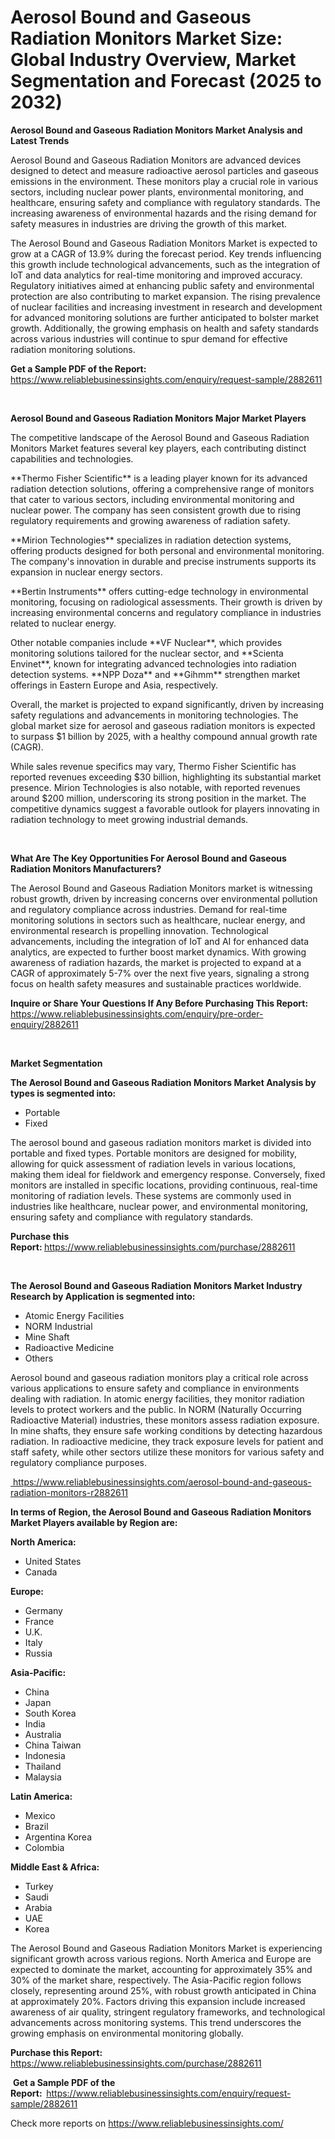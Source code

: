 <p><h1>Aerosol Bound and Gaseous Radiation Monitors Market Size: Global Industry Overview, Market Segmentation and Forecast (2025 to 2032)</h1></p><p><strong>Aerosol Bound and Gaseous Radiation Monitors Market Analysis and Latest Trends</strong></p>
<p><p>Aerosol Bound and Gaseous Radiation Monitors are advanced devices designed to detect and measure radioactive aerosol particles and gaseous emissions in the environment. These monitors play a crucial role in various sectors, including nuclear power plants, environmental monitoring, and healthcare, ensuring safety and compliance with regulatory standards. The increasing awareness of environmental hazards and the rising demand for safety measures in industries are driving the growth of this market.</p><p>The Aerosol Bound and Gaseous Radiation Monitors Market is expected to grow at a CAGR of 13.9% during the forecast period. Key trends influencing this growth include technological advancements, such as the integration of IoT and data analytics for real-time monitoring and improved accuracy. Regulatory initiatives aimed at enhancing public safety and environmental protection are also contributing to market expansion. The rising prevalence of nuclear facilities and increasing investment in research and development for advanced monitoring solutions are further anticipated to bolster market growth. Additionally, the growing emphasis on health and safety standards across various industries will continue to spur demand for effective radiation monitoring solutions.</p></p>
<p><strong>Get a Sample PDF of the Report:&nbsp;</strong> <a href="https://www.reliablebusinessinsights.com/enquiry/request-sample/2882611?utm_campaign=2208&utm_medium=2&utm_source=Github&utm_content=ia&utm_term=13032025&utm_id=aerosol-bound-and-gaseous-radiation-monitors">https://www.reliablebusinessinsights.com/enquiry/request-sample/2882611</a></p>
<p>&nbsp;</p>
<p><strong>Aerosol Bound and Gaseous Radiation Monitors Major Market Players</strong></p>
<p><p>The competitive landscape of the Aerosol Bound and Gaseous Radiation Monitors Market features several key players, each contributing distinct capabilities and technologies. </p><p>**Thermo Fisher Scientific** is a leading player known for its advanced radiation detection solutions, offering a comprehensive range of monitors that cater to various sectors, including environmental monitoring and nuclear power. The company has seen consistent growth due to rising regulatory requirements and growing awareness of radiation safety.</p><p>**Mirion Technologies** specializes in radiation detection systems, offering products designed for both personal and environmental monitoring. The company's innovation in durable and precise instruments supports its expansion in nuclear energy sectors. </p><p>**Bertin Instruments** offers cutting-edge technology in environmental monitoring, focusing on radiological assessments. Their growth is driven by increasing environmental concerns and regulatory compliance in industries related to nuclear energy.</p><p>Other notable companies include **VF Nuclear**, which provides monitoring solutions tailored for the nuclear sector, and **Scienta Envinet**, known for integrating advanced technologies into radiation detection systems. **NPP Doza** and **Gihmm** strengthen market offerings in Eastern Europe and Asia, respectively.</p><p>Overall, the market is projected to expand significantly, driven by increasing safety regulations and advancements in monitoring technologies. The global market size for aerosol and gaseous radiation monitors is expected to surpass $1 billion by 2025, with a healthy compound annual growth rate (CAGR). </p><p>While sales revenue specifics may vary, Thermo Fisher Scientific has reported revenues exceeding $30 billion, highlighting its substantial market presence. Mirion Technologies is also notable, with reported revenues around $200 million, underscoring its strong position in the market. The competitive dynamics suggest a favorable outlook for players innovating in radiation technology to meet growing industrial demands.</p></p>
<p>&nbsp;</p>
<p><strong>What Are The Key Opportunities For Aerosol Bound and Gaseous Radiation Monitors Manufacturers?</strong></p>
<p><p>The Aerosol Bound and Gaseous Radiation Monitors market is witnessing robust growth, driven by increasing concerns over environmental pollution and regulatory compliance across industries. Demand for real-time monitoring solutions in sectors such as healthcare, nuclear energy, and environmental research is propelling innovation. Technological advancements, including the integration of IoT and AI for enhanced data analytics, are expected to further boost market dynamics. With growing awareness of radiation hazards, the market is projected to expand at a CAGR of approximately 5-7% over the next five years, signaling a strong focus on health safety measures and sustainable practices worldwide.</p></p>
<p><strong>Inquire or Share Your Questions If Any Before Purchasing This Report:</strong> <a href="https://www.reliablebusinessinsights.com/enquiry/pre-order-enquiry/2882611?utm_campaign=2208&utm_medium=2&utm_source=Github&utm_content=ia&utm_term=13032025&utm_id=aerosol-bound-and-gaseous-radiation-monitors">https://www.reliablebusinessinsights.com/enquiry/pre-order-enquiry/2882611</a></p>
<p>&nbsp;</p>
<p><strong>Market Segmentation</strong></p>
<p><strong>The Aerosol Bound and Gaseous Radiation Monitors Market Analysis by types is segmented into:</strong></p>
<p><ul><li>Portable</li><li>Fixed</li></ul></p>
<p><p>The aerosol bound and gaseous radiation monitors market is divided into portable and fixed types. Portable monitors are designed for mobility, allowing for quick assessment of radiation levels in various locations, making them ideal for fieldwork and emergency response. Conversely, fixed monitors are installed in specific locations, providing continuous, real-time monitoring of radiation levels. These systems are commonly used in industries like healthcare, nuclear power, and environmental monitoring, ensuring safety and compliance with regulatory standards.</p></p>
<p><strong>Purchase this Report:&nbsp;</strong><a href="https://www.reliablebusinessinsights.com/purchase/2882611?utm_campaign=2208&utm_medium=2&utm_source=Github&utm_content=ia&utm_term=13032025&utm_id=aerosol-bound-and-gaseous-radiation-monitors">https://www.reliablebusinessinsights.com/purchase/2882611</a></p>
<p>&nbsp;</p>
<p><strong>The Aerosol Bound and Gaseous Radiation Monitors Market Industry Research by Application is segmented into:</strong></p>
<p><ul><li>Atomic Energy Facilities</li><li>NORM Industrial</li><li>Mine Shaft</li><li>Radioactive Medicine</li><li>Others</li></ul></p>
<p><p>Aerosol bound and gaseous radiation monitors play a critical role across various applications to ensure safety and compliance in environments dealing with radiation. In atomic energy facilities, they monitor radiation levels to protect workers and the public. In NORM (Naturally Occurring Radioactive Material) industries, these monitors assess radiation exposure. In mine shafts, they ensure safe working conditions by detecting hazardous radiation. In radioactive medicine, they track exposure levels for patient and staff safety, while other sectors utilize these monitors for various safety and regulatory compliance purposes.</p></p>
<p><a href="https://www.reliablebusinessinsights.com/aerosol-bound-and-gaseous-radiation-monitors-r2882611?utm_campaign=2208&utm_medium=2&utm_source=Github&utm_content=ia&utm_term=13032025&utm_id=aerosol-bound-and-gaseous-radiation-monitors">&nbsp;https://www.reliablebusinessinsights.com/aerosol-bound-and-gaseous-radiation-monitors-r2882611</a></p>
<p><strong>In terms of Region, the Aerosol Bound and Gaseous Radiation Monitors Market Players available by Region are:</strong></p>
<p>
    <p> <strong> North America: </strong>
        <ul>
            <li>United States</li>
            <li>Canada</li>
        </ul>
        </p> 
    <p> <strong> Europe: </strong>
        <ul>
            <li>Germany</li>
            <li>France</li>
            <li>U.K.</li>
            <li>Italy</li>
            <li>Russia</li>
        </ul>
        </p> 
    <p> <strong> Asia-Pacific: </strong>
        <ul>
            <li>China</li>
            <li>Japan</li>
            <li>South Korea</li>
            <li>India</li>
            <li>Australia</li>
            <li>China Taiwan</li>
            <li>Indonesia</li>
            <li>Thailand</li>
            <li>Malaysia</li>
        </ul>
        </p> 
    <p> <strong> Latin America: </strong>
        <ul>
            <li>Mexico</li>
            <li>Brazil</li>
            <li>Argentina Korea</li>
            <li>Colombia</li>
        </ul>
        </p> 
    <p> <strong> Middle East & Africa: </strong>
        <ul>
            <li>Turkey</li>
            <li>Saudi</li>
            <li>Arabia</li>
            <li>UAE</li>
            <li>Korea</li>
        </ul>
    </p>
    </p>
<p><p>The Aerosol Bound and Gaseous Radiation Monitors Market is experiencing significant growth across various regions. North America and Europe are expected to dominate the market, accounting for approximately 35% and 30% of the market share, respectively. The Asia-Pacific region follows closely, representing around 25%, with robust growth anticipated in China at approximately 20%. Factors driving this expansion include increased awareness of air quality, stringent regulatory frameworks, and technological advancements across monitoring systems. This trend underscores the growing emphasis on environmental monitoring globally.</p></p>
<p><strong>Purchase this Report: </strong><a href="https://www.reliablebusinessinsights.com/purchase/2882611?utm_campaign=2208&utm_medium=2&utm_source=Github&utm_content=ia&utm_term=13032025&utm_id=aerosol-bound-and-gaseous-radiation-monitors">https://www.reliablebusinessinsights.com/purchase/2882611</a></p>
<p>&nbsp;<strong>Get a Sample PDF of the Report:&nbsp;&nbsp;</strong><a href="https://www.reliablebusinessinsights.com/enquiry/request-sample/2882611?utm_campaign=2208&utm_medium=2&utm_source=Github&utm_content=ia&utm_term=13032025&utm_id=aerosol-bound-and-gaseous-radiation-monitors">https://www.reliablebusinessinsights.com/enquiry/request-sample/2882611</a></p>
<p><strong></strong></p>
<p>Check more reports on <a href="https://www.reliablebusinessinsights.com/?utm_campaign=2208&utm_medium=2&utm_source=Github&utm_content=ia&utm_term=13032025&utm_id=aerosol-bound-and-gaseous-radiation-monitors">https://www.reliablebusinessinsights.com/</a></p>